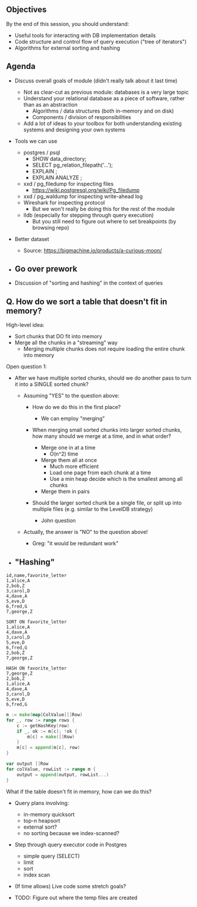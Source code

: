 ## Objectives

By the end of this session, you should understand:

* Useful tools for interacting with DB implementation details
* Code structure and control flow of query execution ("tree of iterators")
* Algorithms for external sorting and hashing

## Agenda

- Discuss overall goals of module (didn't really talk about it last time)
	- Not as clear-cut as previous module: databases is a very large topic
	- Understand your relational database as a piece of software, rather than as an abstraction
		- Algorithms / data structures (both in-memory and on disk)
		- Components / division of responsibilities
	- Add a lot of ideas to your toolbox for both understanding existing systems and designing your own systems

- Tools we can use
	- postgres / psql
		- SHOW data_directory;
		- SELECT pg_relation_filepath('...');
		- EXPLAIN <QUERY>;
		- EXPLAIN ANALYZE <QUERY>;
	- xxd / pg_filedump for inspecting files
		- https://wiki.postgresql.org/wiki/Pg_filedump
	- xxd / pg_waldump for inspecting write-ahead log
	- Wireshark for inspecting protocol
		- But we won't really be doing this for the rest of the module
	- lldb (especially for stepping through query execution)
		- But you still need to figure out where to set breakpoints (by browsing repo)

- Better dataset
	- Source: https://bigmachine.io/products/a-curious-moon/

- Go over prework
	- 

- Discussion of "sorting and hashing" in the context of queries

## Q. How do we sort a table that doesn't fit in memory?

High-level idea:
- Sort chunks that DO fit into memory
- Merge all the chunks in a "streaming" way
	- Merging multiple chunks does not require loading the entire chunk into memory

Open question 1:
- After we have multiple sorted chunks, should we do another pass to turn it into a SINGLE sorted chunk?

	- Assuming "YES" to the question above:
		- How do we do this in the first place?
			- We can employ "merging"

		- When merging small sorted chunks into larger sorted chunks, how many should we merge at a time, and in what order?
			- Merge one in at a time
				- O(n^2) time
			- Merge them all at once
				- Much more efficient
				- Load one page from each chunk at a time
				- Use a min heap decide which is the smallest among all chunks
			- Merge them in pairs

		- Should the larger sorted chunk be a single file, or split up into multiple files (e.g. similar to the LevelDB strategy)
			- John question

	- Actually, the answer is "NO" to the question above!
		- Greg: "it would be redundant work"

- "Hashing"
	- 

```
id,name,favorite_letter
1,alice,A
2,bob,Z
3,carol,D
4,dave,A
5,eve,D
6,fred,G
7,george,Z

SORT ON favorite_letter
1,alice,A
4,dave,A
3,carol,D
5,eve,D
6,fred,G
2,bob,Z
7,george,Z

HASH ON favorite_letter
7,george,Z
2,bob,Z
1,alice,A
4,dave,A
3,carol,D
5,eve,D
6,fred,G
```

```go
m := make(map[ColValue][]Row)
for _, row := range rows {
	c := getHashKey(row)
	if _, ok := m[c]; !ok {
		m[c] = make([]Row)
	}
	m[c] = append(m[c], row)
}

var output []Row
for colValue, rowList := range m {
	output = append(output, rowList...)
}
```

What if the table doesn't fit in memory, how can we do this?


- Query plans involving:
	- in-memory quicksort
	- top-n heapsort
	- external sort?
	- no sorting because we index-scanned?

- Step through query executor code in Postgres
	- simple query (SELECT)
	- limit
	- sort
	- index scan

- (If time allows) Live code some stretch goals?

- TODO: Figure out where the temp files are created